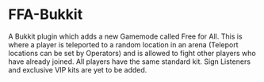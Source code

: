 FFA-Bukkit
==========

A Bukkit plugin which adds a new Gamemode called Free for All. This is where a player is teleported to a
random location in an arena (Teleport locations can be set by Operators) and is allowed to fight other
players who have already joined. All players have the same standard kit. Sign Listeners and exclusive
VIP kits are yet to be added.
